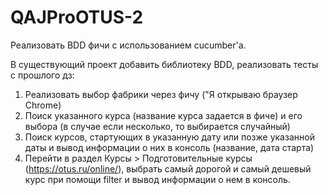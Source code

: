 # QAJProOTUS-2

Реализовать BDD фичи с использованием cucumber'a.

В существующий проект добавить библиотеку BDD, реализовать тесты с прошлого дз:

   1. Реализовать выбор фабрики через фичу ("Я открываю браузер Chrome)
   2. Поиск указанного курса (название курса задается в фиче) и его выбора (в случае если несколько, то выбирается случайный)
   3. Поиск курсов, стартующих в указанную дату или позже указанной даты и вывод информации о них в консоль (название, дата старта)
   4. Перейти в раздел Курсы > Подготовительные курсы (https://otus.ru/online/), выбрать самый дорогой и самый дешевый курс при помощи filter и вывод информации о нем в консоль.


